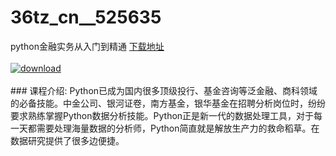 # 36tz_cn__525635
python金融实务从入门到精通
[下载地址](http://www.36tz.cn/article/525635 "下载地址")
<br/></br>[![download](http://36tz.cn/muke_img/2019_07_3-6-300x169.jpg "下载地址")](http://www.36tz.cn/article/525635 "下载地址")
<br/></br>### 课程介绍:
Python已成为国内很多顶级投行、基金咨询等泛金融、商科领域的必备技能。中金公司、银河证卷，南方基金，银华基金在招聘分析岗位时，纷纷要求熟练掌握Python数据分析技能。Python正是新一代的数据处理工具，对于每一天都需要处理海量数据的分析师，Python简直就是解放生产力的救命稻草。在数据研究提供了很多边便捷。


 
